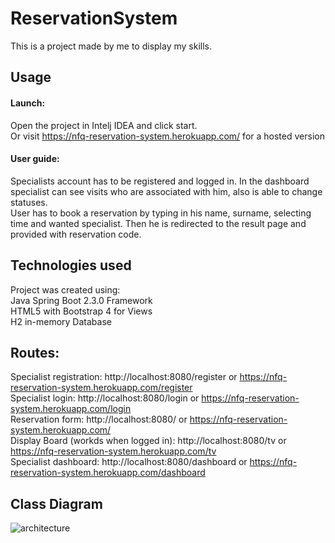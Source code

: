 # ReservationSystem

This is a project made by me to display my skills.

## Usage

#### Launch:
Open the project in Intelj IDEA and click start.\
Or visit https://nfq-reservation-system.herokuapp.com/ for a hosted version

#### User guide:
Specialists account has to be registered and logged in. In the dashboard specialist can see visits who are associated with him, also is able to change statuses.\
User has to book a reservation by typing in his name, surname, selecting time and wanted specialist. Then he is redirected to the result page and provided with reservation code.


## Technologies used

Project was created using:\
Java Spring Boot 2.3.0 Framework\
HTML5 with Bootstrap 4 for Views\
H2 in-memory Database

## Routes:

Specialist registration: http://localhost:8080/register or https://nfq-reservation-system.herokuapp.com/register \
Specialist login: http://localhost:8080/login or https://nfq-reservation-system.herokuapp.com/login \
Reservation form: http://localhost:8080/ or https://nfq-reservation-system.herokuapp.com/ \
Display Board (workds when logged in): http://localhost:8080/tv or https://nfq-reservation-system.herokuapp.com/tv \
Specialist dashboard: http://localhost:8080/dashboard or https://nfq-reservation-system.herokuapp.com/dashboard 

## Class Diagram

![architecture](https://i.imgur.com/gEVa3n8.jpg)
